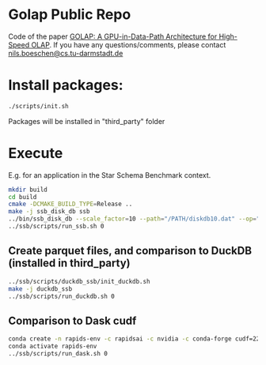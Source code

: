 # Golap Public Repo
Code of the paper [GOLAP: A GPU-in-Data-Path Architecture for High-Speed OLAP](https://dl.acm.org/doi/10.1145/3698812).
If you have any questions/comments, please contact nils.boeschen@cs.tu-darmstadt.de

# Install packages:
```bash
./scripts/init.sh
```
Packages will be installed in "third_party" folder

# Execute
E.g. for an application in the Star Schema Benchmark context. 
```bash
mkdir build
cd build
cmake -DCMAKE_BUILD_TYPE=Release ..
make -j ssb_disk_db ssb
../bin/ssb_disk_db --scale_factor=10 --path="/PATH/diskdb10.dat" --op="write" --format=binary
../ssb/scripts/run_ssb.sh 0
```

## Create parquet files, and comparison to DuckDB (installed in third_party)
```bash
../ssb/scripts/duckdb_ssb/init_duckdb.sh
make -j duckdb_ssb
../ssb/scripts/run_duckdb.sh 0
```

## Comparison to Dask cudf
```bash
conda create -n rapids-env -c rapidsai -c nvidia -c conda-forge cudf=22.10 dask-cudf=22.10 python=3.8 cudatoolkit=11.4
conda activate rapids-env
../ssb/scripts/run_dask.sh 0
```

